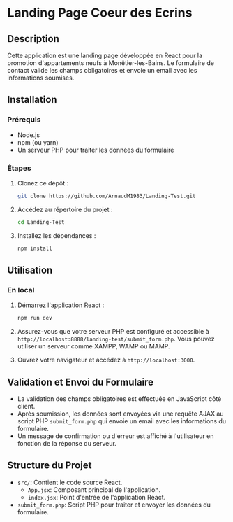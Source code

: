 # Landing Page Coeur des Ecrins

## Description

Cette application est une landing page développée en React pour la promotion d'appartements neufs à Monêtier-les-Bains. Le formulaire de contact valide les champs obligatoires et envoie un email avec les informations soumises.

## Installation

### Prérequis

- Node.js
- npm (ou yarn)
- Un serveur PHP pour traiter les données du formulaire

### Étapes

1. Clonez ce dépôt :
    ```sh
    git clone https://github.com/ArnaudM1983/Landing-Test.git
    ```

2. Accédez au répertoire du projet :
    ```sh
    cd Landing-Test
    ```

3. Installez les dépendances :
    ```sh
    npm install
    ```

## Utilisation

### En local

1. Démarrez l'application React :
    ```sh
    npm run dev
    ```

2. Assurez-vous que votre serveur PHP est configuré et accessible à `http://localhost:8888/landing-test/submit_form.php`. Vous pouvez utiliser un serveur comme XAMPP, WAMP ou MAMP.

3. Ouvrez votre navigateur et accédez à `http://localhost:3000`.

## Validation et Envoi du Formulaire

- La validation des champs obligatoires est effectuée en JavaScript côté client.
- Après soumission, les données sont envoyées via une requête AJAX au script PHP `submit_form.php` qui envoie un email avec les informations du formulaire.
- Un message de confirmation ou d'erreur est affiché à l'utilisateur en fonction de la réponse du serveur.

## Structure du Projet

- `src/`: Contient le code source React.
  - `App.jsx`: Composant principal de l'application.
  - `index.jsx`: Point d'entrée de l'application React.
- `submit_form.php`: Script PHP pour traiter et envoyer les données du formulaire.

